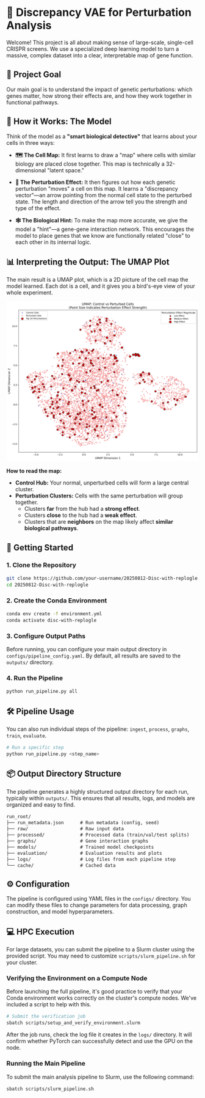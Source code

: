 # 🧬 Discrepancy VAE for Perturbation Analysis

Welcome! This project is all about making sense of large-scale, single-cell CRISPR screens. We use a specialized deep learning model to turn a massive, complex dataset into a clear, interpretable map of gene function.

## 🎯 Project Goal

Our main goal is to understand the impact of genetic perturbations: which genes matter, how strong their effects are, and how they work together in functional pathways.

## 🧠 How it Works: The Model

Think of the model as a **"smart biological detective"** that learns about your cells in three ways:

*   **🗺️ The Cell Map:** It first learns to draw a "map" where cells with similar biology are placed close together. This map is technically a 32-dimensional "latent space."

*   **🔬 The Perturbation Effect:** It then figures out how each genetic perturbation "moves" a cell on this map. It learns a "discrepancy vector"—an arrow pointing from the normal cell state to the perturbed state. The length and direction of the arrow tell you the strength and type of the effect.

*   **🕸️ The Biological Hint:** To make the map more accurate, we give the model a "hint"—a gene-gene interaction network. This encourages the model to place genes that we know are functionally related "close" to each other in its internal logic.

## 📊 Interpreting the Output: The UMAP Plot

The main result is a UMAP plot, which is a 2D picture of the cell map the model learned. Each dot is a cell, and it gives you a bird's-eye view of your whole experiment.

![Enhanced UMAP Plot](./outputs/images/umap_enhanced.png)

**How to read the map:**
*   **Control Hub:** Your normal, unperturbed cells will form a large central cluster.
*   **Perturbation Clusters:** Cells with the same perturbation will group together.
    *   Clusters **far** from the hub had a **strong effect**.
    *   Clusters **close** to the hub had a **weak effect**.
    *   Clusters that are **neighbors** on the map likely affect **similar biological pathways**.

## 🚀 Getting Started

### 1. Clone the Repository
```bash
git clone https://github.com/your-username/20250812-Disc-with-replogle.git
cd 20250812-Disc-with-replogle
```

### 2. Create the Conda Environment
```bash
conda env create -f environment.yml
conda activate disc-with-replogle
```

### 3. Configure Output Paths
Before running, you can configure your main output directory in `configs/pipeline_config.yaml`. By default, all results are saved to the `outputs/` directory.

### 4. Run the Pipeline
```bash
python run_pipeline.py all
```

## 🛠️ Pipeline Usage

You can also run individual steps of the pipeline: `ingest`, `process`, `graphs`, `train`, `evaluate`.

```bash
# Run a specific step
python run_pipeline.py <step_name>
```

## 📦 Output Directory Structure

The pipeline generates a highly structured output directory for each run, typically within `outputs/`. This ensures that all results, logs, and models are organized and easy to find.

```
run_root/
├── run_metadata.json      # Run metadata (config, seed)
├── raw/                   # Raw input data
├── processed/             # Processed data (train/val/test splits)
├── graphs/                # Gene interaction graphs
├── models/                # Trained model checkpoints
├── evaluation/            # Evaluation results and plots
├── logs/                  # Log files from each pipeline step
└── cache/                 # Cached data
```

## ⚙️ Configuration

The pipeline is configured using YAML files in the `configs/` directory. You can modify these files to change parameters for data processing, graph construction, and model hyperparameters.

## 💻 HPC Execution

For large datasets, you can submit the pipeline to a Slurm cluster using the provided script. You may need to customize `scripts/slurm_pipeline.sh` for your cluster.

### Verifying the Environment on a Compute Node

Before launching the full pipeline, it's good practice to verify that your Conda environment works correctly on the cluster's compute nodes. We've included a script to help with this.

```bash
# Submit the verification job
sbatch scripts/setup_and_verify_environment.slurm
```
After the job runs, check the log file it creates in the `logs/` directory. It will confirm whether PyTorch can successfully detect and use the GPU on the node.

### Running the Main Pipeline
To submit the main analysis pipeline to Slurm, use the following command:
```bash
sbatch scripts/slurm_pipeline.sh
```
